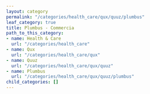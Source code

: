```yaml
---
layout: category
permalink: "/categories/health_care/qux/quuz/plumbus"
leaf_category: true
title: Plumbus - Commercia
path_to_this_category:
- name: Health & Care
  url: "/categories/health_care"
- name: Qux
  url: "/categories/health_care/qux"
- name: Quuz
  url: "/categories/health_care/qux/quuz"
- name: Plumbus
  url: "/categories/health_care/qux/quuz/plumbus"
child_categories: []
---
```


